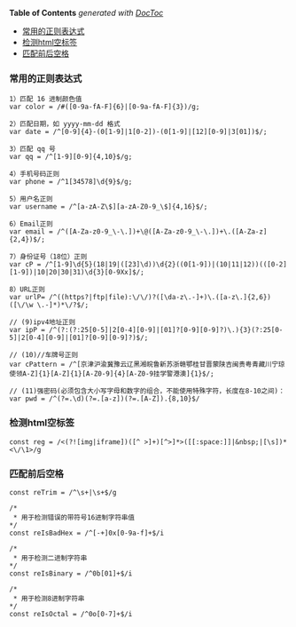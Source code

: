 <!-- START doctoc generated TOC please keep comment here to allow auto update -->
<!-- DON'T EDIT THIS SECTION, INSTEAD RE-RUN doctoc TO UPDATE -->
**Table of Contents**  *generated with [DocToc](https://github.com/thlorenz/doctoc)*

- [常用的正则表达式](#%E5%B8%B8%E7%94%A8%E7%9A%84%E6%AD%A3%E5%88%99%E8%A1%A8%E8%BE%BE%E5%BC%8F)
- [检测html空标签](#%E6%A3%80%E6%B5%8Bhtml%E7%A9%BA%E6%A0%87%E7%AD%BE)
- [匹配前后空格](#%E5%8C%B9%E9%85%8D%E5%89%8D%E5%90%8E%E7%A9%BA%E6%A0%BC)

<!-- END doctoc generated TOC please keep comment here to allow auto update -->


### 常用的正则表达式

    1）匹配 16 进制颜色值
    var color = /#([0-9a-fA-F]{6}|[0-9a-fA-F]{3})/g;

    2）匹配日期，如 yyyy-mm-dd 格式
    var date = /^[0-9]{4}-(0[1-9]|1[0-2])-(0[1-9]|[12][0-9]|3[01])$/;

    3）匹配 qq 号
    var qq = /^[1-9][0-9]{4,10}$/g;

    4）手机号码正则
    var phone = /^1[34578]\d{9}$/g;

    5）用户名正则
    var username = /^[a-zA-Z\$][a-zA-Z0-9_\$]{4,16}$/;

    6）Email正则
    var email = /^([A-Za-z0-9_\-\.])+\@([A-Za-z0-9_\-\.])+\.([A-Za-z]{2,4})$/;

    7）身份证号（18位）正则
    var cP = /^[1-9]\d{5}(18|19|([23]\d))\d{2}((0[1-9])|(10|11|12))(([0-2][1-9])|10|20|30|31)\d{3}[0-9Xx]$/;

    8）URL正则
    var urlP= /^((https?|ftp|file):\/\/)?([\da-z\.-]+)\.([a-z\.]{2,6})([\/\w \.-]*)*\/?$/;

    // (9)ipv4地址正则
    var ipP = /^(?:(?:25[0-5]|2[0-4][0-9]|[01]?[0-9][0-9]?)\.){3}(?:25[0-5]|2[0-4][0-9]|[01]?[0-9][0-9]?)$/;

    // (10)//车牌号正则
    var cPattern = /^[京津沪渝冀豫云辽黑湘皖鲁新苏浙赣鄂桂甘晋蒙陕吉闽贵粤青藏川宁琼使领A-Z]{1}[A-Z]{1}[A-Z0-9]{4}[A-Z0-9挂学警港澳]{1}$/;

    // (11)强密码(必须包含大小写字母和数字的组合，不能使用特殊字符，长度在8-10之间)：var pwd = /^(?=.\d)(?=.[a-z])(?=.[A-Z]).{8,10}$/


### 检测html空标签

    const reg = /<(?![img|iframe])([^ >]+)[^>]*>([[:space:]]|&nbsp;|[\s])*<\/\1>/g

### 匹配前后空格
```
const reTrim = /^\s+|\s+$/g

/*
 * 用于检测错误的带符号16进制字符串值
*/
const reIsBadHex = /^[-+]0x[0-9a-f]+$/i

/*
 * 用于检测二进制字符串
*/
const reIsBinary = /^0b[01]+$/i

/*
 * 用于检测8进制字符串
*/
const reIsOctal = /^0o[0-7]+$/i
```

